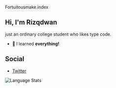Fortuitousmake.index

## Hi, I'm Rizqdwan 

just an ordinary college student who likes type code.
- 💬 I learned **everything!**


## Social

- [Twitter](https://twitter.com/Fortuitousmake)


<div ">
  
![Language Stats](https://github-readme-stats-one-bice.vercel.app/api/top-langs/?username=Rizqdwan&langs_count=10&layout=compact&role=OWNER,COLLABORATOR,ORGANIZATION_MEMBER&theme=react&hide=jupyter%20notebook,html)
  
</div>

<!-- <img src="https://github-readme-stats-eight-theta.vercel.app/api/top-langs/?username=Rizqdwan&theme=monokai&column=7&no-frame=true"/> -->


<!--
**Rizqdwan/Rizqdwan** is a ✨ _special_ ✨ repository because its `README.md` (this file) appears on your GitHub profile.

Here are some ideas to get you started:

- 🔭 I’m currently working on ...
- 🌱 I’m currently learning ...
- 👯 I’m looking to collaborate on ...
- 🤔 I’m looking for help with ...
- 💬 Ask me about ...
- 📫 How to reach me: ...
- 😄 Pronouns: ...
- ⚡ Fun fact: ...
-->
